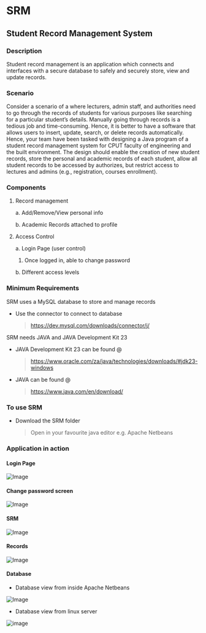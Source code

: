 # SRM

## Student Record Management System

### Description

Student record management is an application which connects and interfaces with a secure database to safely and securely store, view and update records.

### Scenario

Consider a scenario of a where lecturers, admin staff, and authorities need to go through the records of 
students for various purposes like searching for a particular student’s details. Manually going through 
records is a tedious job and time-consuming. Hence, it is better to have a software that allows users to 
insert, update, search, or delete records automatically. Hence, your team have been tasked with designing 
a Java program of a student record management system for CPUT faculty of engineering and the built 
environment. The design should enable the creation of new student records, store the personal and 
academic records of each student, allow all student records to be accessed by authorizes, but restrict 
access to lectures and admins (e.g., registration, courses enrollment). 

### Components

1.  Record management

    a.  Add/Remove/View personal info

    b.  Academic Records attached to profile

2.  Access Control

    a.  Login Page (user control)
        
       1. Once logged in, able to change password

    b.  Different access levels 

### Minimum Requirements

SRM uses a MySQL database to store and manage records

- Use the connector to connect to database

    > https://dev.mysql.com/downloads/connector/j/

SRM needs JAVA and JAVA Development Kit 23

- JAVA Development Kit 23 can be found @

    > https://www.oracle.com/za/java/technologies/downloads/#jdk23-windows


- JAVA can be found @

    > https://www.java.com/en/download/

### To use SRM

- Download the SRM folder

    > Open in your favourite java editor e.g. Apache Netbeans

### Application in action

#### Login Page

![Image](/img/Login%20screen.jpg)

#### Change password screen

![Image](/img/ChangePassword%20screen.jpg)

#### SRM

![Image](/img/SRM.jpg)

#### Records

![Image](/img/Record.jpg)

#### Database

- Database view from inside Apache Netbeans

![Image](/img/Database%20structure.jpg)

- Database view from linux server

![image](/img/MobaXtren.jpg)